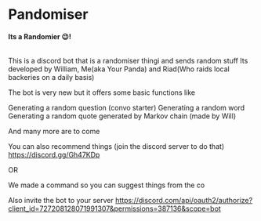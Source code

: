 # Pandomiser

#### Its a Randomier 😉!

![<iframe src="https://discordapp.com/widget?id=727206852923883548&theme=dark" width="350" height="500" allowtransparency="true" frameborder="0" sandbox="allow-popups allow-popups-to-escape-sandbox allow-same-origin allow-scripts"></iframe>](https://discordapp.com/api/guilds/727206852923883548/embed.png)

This is a discord bot that is a randomiser thingi and sends random stuff
Its developed by William, Me(aka Your Panda) and Riad(Who raids local backeries on a daily basis)

The bot is very new but it offers some basic functions like

Generating a random question (convo starter)
Generating a random word
Generating a random quote generated by Markov chain (made by Will)

And many more are to come

You can also recommend things (join the discord server to do that)
https://discord.gg/Gh47KDp

OR

We made a command so you can suggest things from the co

Also invite the bot to your server
https://discord.com/api/oauth2/authorize?client_id=727208128071991307&permissions=387136&scope=bot

